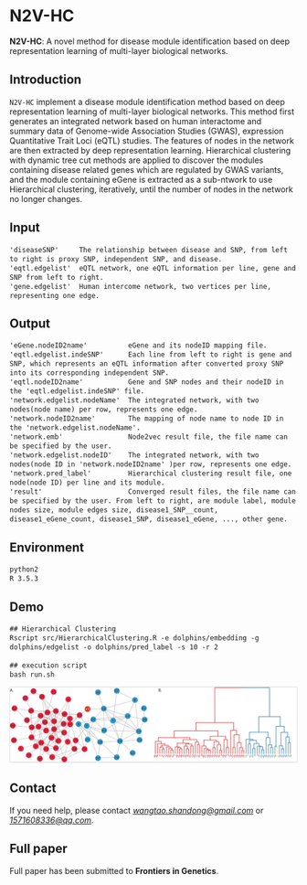 # N2V-HC 
**N2V-HC**: A novel method for disease module identification based on deep representation learning of multi-layer biological networks.

## Introduction
`N2V-HC` implement a disease module identification method based on deep representation learning of multi-layer biological networks. This method first generates an integrated network based on human interactome and summary data of Genome-wide Association Studies (GWAS), expression Quantitative Trait Loci (eQTL) studies. The features of nodes in the network are then extracted by deep representation learning. Hierarchical clustering with dynamic tree cut methods are applied to discover the modules containing disease related genes which are regulated by GWAS variants, and the module containing eGene is extracted as a sub-ntwork to use Hierarchical clustering, iteratively, until the number of nodes in the network no longer changes.

## Input
```
'diseaseSNP'     The relationship between disease and SNP, from left to right is proxy SNP, independent SNP, and disease.
'eqtl.edgelist'  eQTL network, one eQTL information per line, gene and SNP from left to right.
'gene.edgelist'  Human intercome network, two vertices per line, representing one edge.
```

## Output
```
'eGene.nodeID2name'          eGene and its nodeID mapping file.
'eqtl.edgelist.indeSNP'      Each line from left to right is gene and SNP, which represents an eQTL information after converted proxy SNP into its corresponding independent SNP.
'eqtl.nodeID2name'           Gene and SNP nodes and their nodeID in the 'eqtl.edgelist.indeSNP' file.
'network.edgelist.nodeName'  The integrated network, with two nodes(node name) per row, represents one edge.
'network.nodeID2name'        The mapping of node name to node ID in the 'network.edgelist.nodeName'.
'network.emb'                Node2vec result file, the file name can be specified by the user.
'network.edgelist.nodeID'    The integrated network, with two nodes(node ID in 'network.nodeID2name' )per row, represents one edge.
'network.pred_label'         Hierarchical clustering result file, one node(node ID) per line and its module.
'result'                     Converged result files, the file name can be specified by the user. From left to right, are module label, module nodes size, module edges size, disease1_SNP__count, disease1_eGene_count, disease1_SNP, disease1_eGene, ..., other gene.
```

## Environment
    python2
    R 3.5.3

## Demo
```
## Hierarchical Clustering
Rscript src/HierarchicalClustering.R -e dolphins/embedding -g dolphins/edgelist -o dolphins/pred_label -s 10 -r 2

## execution script
bash run.sh
```
![image](https://github.com/QidiPeng/N2V-HC/blob/master/Figure-dolphins-case.JPG)


## Contact
If you need help, please contact *wangtao.shandong@gmail.com* or *1571608336@qq.com*.

## Full paper
Full paper has been submitted to **Frontiers in Genetics**.

